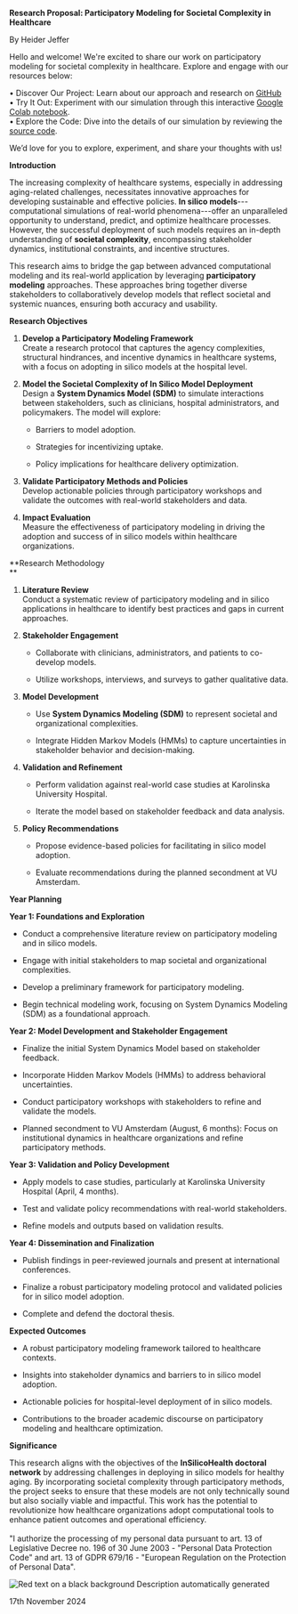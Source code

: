 **Research Proposal: Participatory Modeling for Societal Complexity in
Healthcare**

By Heider Jeffer

<body data-gr-ext-installed="" data-new-gr-c-s-check-loaded="14.1209.0">
<p>Hello and welcome! We&#39;re excited to share our work on participatory modeling for societal complexity in healthcare. Explore and engage with our resources below:</p>

<div>&bull; Discover Our Project: Learn about our approach and research on <a href="https://github.com/HeiderJeffer/Participatory-Modeling-for-Societal-Complexity-in-Healthcare">GitHub</a></div>

<div>&bull; Try It Out: Experiment with our simulation through this interactive <a href="https://colab.research.google.com/drive/1zRbptlTAIM-lqBFNTefnQY3y9dwz5N2P?authuser=2">Google </a><a href="https://colab.research.google.com/drive/1zRbptlTAIM-lqBFNTefnQY3y9dwz5N2P?authuser=2">Colab</a><a href="https://colab.research.google.com/drive/1zRbptlTAIM-lqBFNTefnQY3y9dwz5N2P?authuser=2"> notebook</a>.</div>

<div>&bull; Explore the Code: Dive into the details of our simulation by reviewing the <a href="https://github.com/HeiderJeffer/Participatory-Modeling-for-Societal-Complexity-in-Healthcare/blob/main/Healthcare%20Participatory%20Model%20Simulation.ipynb">source code</a>.</div>



<p>We&rsquo;d love for you to explore, experiment, and share your thoughts with us!</p>
</body>


**Introduction**

The increasing complexity of healthcare systems, especially in
addressing aging-related challenges, necessitates innovative approaches
for developing sustainable and effective policies. **In silico
models**---computational simulations of real-world phenomena---offer an
unparalleled opportunity to understand, predict, and optimize healthcare
processes. However, the successful deployment of such models requires an
in-depth understanding of **societal complexity**, encompassing
stakeholder dynamics, institutional constraints, and incentive
structures.

This research aims to bridge the gap between advanced computational
modeling and its real-world application by leveraging **participatory
modeling** approaches. These approaches bring together diverse
stakeholders to collaboratively develop models that reflect societal and
systemic nuances, ensuring both accuracy and usability.

**Research Objectives**

1.  **Develop a Participatory Modeling Framework**\
    Create a research protocol that captures the agency complexities,
    structural hindrances, and incentive dynamics in healthcare systems,
    with a focus on adopting in silico models at the hospital level.

2.  **Model the Societal Complexity of In Silico Model Deployment**\
    Design a **System Dynamics Model (SDM)** to simulate interactions
    between stakeholders, such as clinicians, hospital administrators,
    and policymakers. The model will explore:

    -   Barriers to model adoption.

    -   Strategies for incentivizing uptake.

    -   Policy implications for healthcare delivery optimization.

3.  **Validate Participatory Methods and Policies**\
    Develop actionable policies through participatory workshops and
    validate the outcomes with real-world stakeholders and data.

4.  **Impact Evaluation**\
    Measure the effectiveness of participatory modeling in driving the
    adoption and success of in silico models within healthcare
    organizations.

**Research Methodology\
**

1.  **Literature Review**\
    Conduct a systematic review of participatory modeling and in silico
    applications in healthcare to identify best practices and gaps in
    current approaches.

2.  **Stakeholder Engagement**

    -   Collaborate with clinicians, administrators, and patients to
        co-develop models.

    -   Utilize workshops, interviews, and surveys to gather qualitative
        data.

3.  **Model Development**

    -   Use **System Dynamics Modeling (SDM)** to represent societal and
        organizational complexities.

    -   Integrate Hidden Markov Models (HMMs) to capture uncertainties
        in stakeholder behavior and decision-making.

4.  **Validation and Refinement**

    -   Perform validation against real-world case studies at Karolinska
        University Hospital.

    -   Iterate the model based on stakeholder feedback and data
        analysis.

5.  **Policy Recommendations**

    -   Propose evidence-based policies for facilitating in silico model
        adoption.

    -   Evaluate recommendations during the planned secondment at VU
        Amsterdam.

**Year Planning**

**Year 1: Foundations and Exploration**

-   Conduct a comprehensive literature review on participatory modeling
    and in silico models.

-   Engage with initial stakeholders to map societal and organizational
    complexities.

-   Develop a preliminary framework for participatory modeling.

-   Begin technical modeling work, focusing on System Dynamics Modeling
    (SDM) as a foundational approach.

**Year 2: Model Development and Stakeholder Engagement**

-   Finalize the initial System Dynamics Model based on stakeholder
    feedback.

-   Incorporate Hidden Markov Models (HMMs) to address behavioral
    uncertainties.

-   Conduct participatory workshops with stakeholders to refine and
    validate the models.

-   Planned secondment to VU Amsterdam (August, 6 months): Focus on
    institutional dynamics in healthcare organizations and refine
    participatory methods.

**Year 3: Validation and Policy Development**

-   Apply models to case studies, particularly at Karolinska University
    Hospital (April, 4 months).

-   Test and validate policy recommendations with real-world
    stakeholders.

-   Refine models and outputs based on validation results.

**Year 4: Dissemination and Finalization**

-   Publish findings in peer-reviewed journals and present at
    international conferences.

-   Finalize a robust participatory modeling protocol and validated
    policies for in silico model adoption.

-   Complete and defend the doctoral thesis.

**Expected Outcomes**

-   A robust participatory modeling framework tailored to healthcare
    contexts.

-   Insights into stakeholder dynamics and barriers to in silico model
    adoption.

-   Actionable policies for hospital-level deployment of in silico
    models.

-   Contributions to the broader academic discourse on participatory
    modeling and healthcare optimization.

**Significance**

This research aligns with the objectives of the **InSilicoHealth
doctoral network** by addressing challenges in deploying in silico
models for healthy aging. By incorporating societal complexity through
participatory methods, the project seeks to ensure that these models are
not only technically sound but also socially viable and impactful. This
work has the potential to revolutionize how healthcare organizations
adopt computational tools to enhance patient outcomes and operational
efficiency.\
\
"I authorize the processing of my personal data pursuant to art. 13 of
Legislative Decree no. 196 of 30 June 2003 - \"Personal Data Protection
Code\" and art. 13 of GDPR 679/16 - \"European Regulation on the
Protection of Personal Data\".

![Red text on a black background Description automatically
generated](./images/media/image1.png)




17th November 2024

